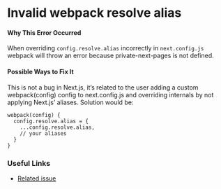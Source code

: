 Invalid webpack resolve alias
=============================

#### Why This Error Occurred

When overriding `config.resolve.alias` incorrectly in `next.config.js` webpack will throw an error because private-next-pages is not defined.

#### Possible Ways to Fix It

This is not a bug in Next.js, it’s related to the user adding a custom webpack(config) config to next.config.js and overriding internals by not applying Next.js’ aliases. Solution would be:

    webpack(config) {
      config.resolve.alias = {
        ...config.resolve.alias,
        // your aliases
      }
    }

### Useful Links

-   [Related issue](https://github.com/vercel/next.js/issues/6681)
